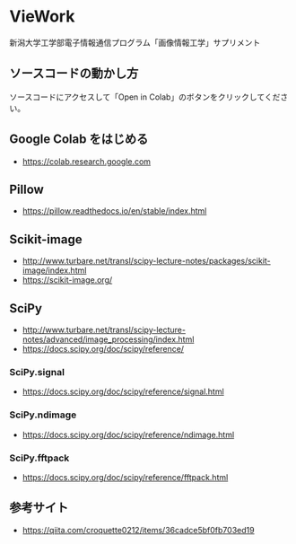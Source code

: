 # VieWork
新潟大学工学部電子情報通信プログラム「画像情報工学」サプリメント

## ソースコードの動かし方
ソースコードにアクセスして「Open in Colab」のボタンをクリックしてください。

## Google Colab をはじめる
- https://colab.research.google.com

## Pillow
- https://pillow.readthedocs.io/en/stable/index.html

## Scikit-image
- http://www.turbare.net/transl/scipy-lecture-notes/packages/scikit-image/index.html
- https://scikit-image.org/

## SciPy
- http://www.turbare.net/transl/scipy-lecture-notes/advanced/image_processing/index.html
- https://docs.scipy.org/doc/scipy/reference/

### SciPy.signal
- https://docs.scipy.org/doc/scipy/reference/signal.html

### SciPy.ndimage 
- https://docs.scipy.org/doc/scipy/reference/ndimage.html

### SciPy.fftpack
- https://docs.scipy.org/doc/scipy/reference/fftpack.html

## 参考サイト
- https://qiita.com/croquette0212/items/36cadce5bf0fb703ed19
